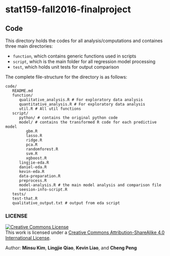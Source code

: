 # stat159-fall2016-finalproject

## Code

This directory holds the codes for all analysis/computations and containes three main directories: 
   * `function`, which contains generic functions used in scripts
   * `script`, which is the main folder for all regression model processing
   * `test`, which holds unit tests for output comparison

The complete file-structure for the directory is as follows:

```
code/
   README.md
   function/
      qualitative_analysis.R # For exploratory data analysis
      quantitative_analysis.R # For exploratory data analysis
      util.R # All util functions
   script/
      python/ # contains the original python code
      model/ # contains the transformed R code for each predictive model
         gbm.R
         lasso.R
         ridge.R
         pca.R
         randomforest.R
         svm.R
         xgboost.R
      lingjie-eda.R
      daniel-eda.R
      kevin-eda.R
      data-preparation.R
      preprocess.R
      model-analysis.R # the main model analysis and comparison file
      seesion-info-script.R
   tests/
   test-that.R
   qualitative_output.txt # output from eda script
```

### LICENSE

<a rel="license" href="http://creativecommons.org/licenses/by-sa/4.0/"><img alt="Creative Commons License" style="border-width:0" src="https://i.creativecommons.org/l/by-sa/4.0/88x31.png" /></a><br />This work is licensed under a <a rel="license" href="http://creativecommons.org/licenses/by-sa/4.0/">Creative Commons Attribution-ShareAlike 4.0 International License</a>.

Author: **Minsu Kim**, **Lingjie Qiao**, **Kevin Liao**, and **Cheng Peng**
